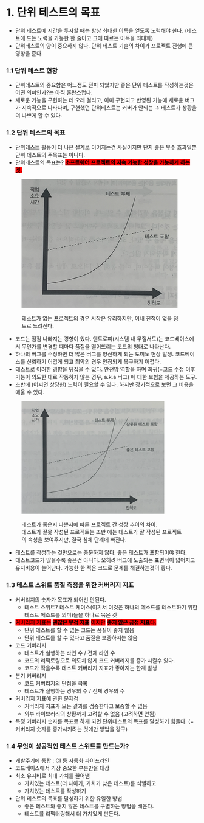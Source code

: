 # 1. 단위 테스트의 목표

* 단위 테스트에 시간을 투자할 때는 항상 최대한 이득을 얻도록 노력해야 한다. (테스트에 드는 노력을 가능한 한 줄이고 그에 따르는 이득을 최대화)
* 단위테스트의 양이 중요하지 않다. 단위 테스트 기술의 차이가 프로젝트 진행에 큰 영향을 준다.

### 1.1 단위 테스트 현황

* 단위테스트의 중요함은 어느정도 전파 되었지만 좋은 단위 테스트를 작성하는것은 어떤 의미인가?는 아직 혼란스럽다.
* 새로운 기능을 구현하는 데 오래 걸리고, 이미 구현되고 반영된 기능에 새로운 버그가 지속적으로 나타나며, 구현했던 단위테스트는 커버가 안되는 → 테스트가 상황을 더 나쁘게 할 수 있다.

### 1.2 단위 테스트의 목표

* 단위테스트 활동이 더 나은 설계로 이어지는건 사실이지만 단지 좋은 부수 효과일뿐 단위 테스트의 주목표는 아니다.
* 단위테스트의 목표는? <mark style="background-color:red;">**소프트웨어 프로젝트의 지속 가능한 성장을 가능하게 하는 것.**</mark>

<figure><img src="../../.gitbook/assets/image (4).png" alt=""><figcaption><p>테스트가 없는 프로젝트의 경우 시작은 유리하지만, 이내 진척이 없을 정도로 느려진다.</p></figcaption></figure>

* 코드는 점점 나빠지는 경향이 있다. 엔트로피(시스템 내 무질서도)는 코드베이스에서 무언가를 변경할 때마다 품질을 떨어뜨리는 코드의 형태로 나타난다.&#x20;
* 하나의 버그를 수정하면 더 많은 버그를 양산하게 되는 도미노 현상 발생. 코드베이스를 신뢰하기 어렵게 되고 최악의 경우 안정되게 복구하기 어렵다.
* 테스트로 이러한 경향을 뒤집을 수 있다. 안전망 역할을 하며 회귀(=코드 수정 이후 기능이 의도한 대로 작동하지 않는 경우, a.k.a 버그) 에 대한 보험을 제공하는 도구.&#x20;
* 초반에 (어쩌면 상당한) 노력이 필요할 수 있다. 하지만 장기적으로 보면 그 비용을 메울 수 있다.

<figure><img src="../../.gitbook/assets/image (2).png" alt="" width="376"><figcaption><p>테스트가 좋은지 나쁜지에 따른 프로젝트 간 성장 추이의 차이. <br>테스트가 잘못 작성된 프로젝트는 초반 에는 테스트가 잘 작성된 프로젝트의 속성을 보여주지만, 결국 침체 단계에 빠진다.</p></figcaption></figure>

* 테스트를 작성하는 것만으로는 충분하지 않다. 좋은 테스트가 포함되어야 한다.
* 테스트코드가 많을수록 좋은건 아니다. 오히려 버그에 노출되는 표면적이 넓어지고 유지비용이 늘어난다. 가능한 한 적은 코드로 문제를 해결하는것이 좋다.

### 1.3 테스트 스위트 품질 측정을 위한 커버리지 지표

* 커버리지의 숫자가 목표가 되어선 안된다.
  * 테스트 스위트? 테스트 케이스(여기서 이것은 하나의 메소드를 테스트하기 위한 테스트 메소드를 의미)들을 하나로 묶은 것
* <mark style="background-color:red;">커버리지 지표는</mark> <mark style="background-color:red;"></mark><mark style="background-color:red;">**괜찮은 부정 지표**</mark> <mark style="background-color:red;"></mark><mark style="background-color:red;">이지만</mark> <mark style="background-color:red;"></mark><mark style="background-color:red;">**좋지 않은 긍정 지표**</mark><mark style="background-color:red;">다.</mark>
  * 단위 테스트를 할 수 없는 코드는 품질이 좋지 않음
  * 단위 테스트를 할 수 있다고 품질을 보증하지는 않음
* 코드 커버리지
  * 테스트가 실행하는 라인 수 / 전체 라인 수
  * 코드의 리팩토링으로 의도치 않게 코드 커버리지를 증가 시킬수 있다.&#x20;
  * 코드가 작을수록 테스트 커버리지 지표가 좋아지는 한계 발생
* 분기 커버리지
  * 코드 커버리지의 단점을 극복
  * 테스트가 실행하는 경우의 수 / 전체 경우의 수
* 커버리지 지표에 관한 문제점
  * 커버리지 지표가 모든 결과를 검증한다고 보증할 수 없음
  * 외부 라이브러리의 상황까지 고려할 수 없음 (고려하면 안됨)
* 특정 커버리지 숫자를 목표로 하게 되면 단위테스트의 목표를 달성하기 힘들다. (= 커버리지 숫자를 증가시키려는 것에만 방법을 강구)

### 1.4 무엇이 성공적인 테스트 스위트를 만드는가?

* 개발주기에 통합 : CI 등 자동화 파이프라인
* 코드베이스에서 가장 중요한 부분만을 대상
* 최소 유지비로 최대 가치를 끌어냄
  * 가치있는 테스트(더 나아가, 가치가 낮은 테스트)를 식별하고&#x20;
  * 가치있는 테스트를 작성하기
* 단위 테스트의 목표를 달성하기 위한 유일한 방법
  * 좋은 테스트와 좋지 않은 테스트를 구별하는 방법을 배운다.
  * 테스트를 리팩터링해서 더 가치있게 만든다.
